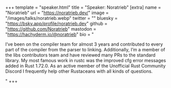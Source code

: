 +++
template = "speaker.html"
title = "Speaker: Noratrieb"
[extra]
  name = "Noratrieb"
  url = "https://noratrieb.dev/"
  image = "/images/talks/noratrieb.webp"
  twitter = ""
  bluesky = "https://bsky.app/profile/noratrieb.dev"
  github = "https://github.com/Noratrieb"
  mastodon = "https://hachyderm.io/@noratrieb"
  bio = "<p>I’ve been on the compiler team for almost 3 years and contributed to every part of the compiler from the parser to linking. Additionally, I’m a member of the libs contributors team and have reviewed many PRs to the standard library. My most famous work in rustc was the improved cfg error messages added in Rust 1.72.0. As an active member of the Unofficial Rust Community Discord I frequently help other Rustaceans with all kinds of questions.</p>"
+++
